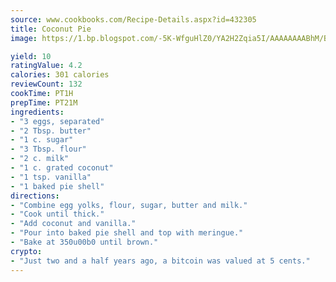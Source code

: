 ```yaml
---
source: www.cookbooks.com/Recipe-Details.aspx?id=432305
title: Coconut Pie
image: https://1.bp.blogspot.com/-5K-WfguHlZ0/YA2H2Zqia5I/AAAAAAAABhM/Bdgu68p4aG0Q6jWdy3eGaUXSKw5p3sdxwCLcBGAsYHQ/s324/7.png

yield: 10
ratingValue: 4.2
calories: 301 calories
reviewCount: 132
cookTime: PT1H
prepTime: PT21M
ingredients:
- "3 eggs, separated"
- "2 Tbsp. butter"
- "1 c. sugar"
- "3 Tbsp. flour"
- "2 c. milk"
- "1 c. grated coconut"
- "1 tsp. vanilla"
- "1 baked pie shell"
directions:
- "Combine egg yolks, flour, sugar, butter and milk."
- "Cook until thick."
- "Add coconut and vanilla."
- "Pour into baked pie shell and top with meringue."
- "Bake at 350u00b0 until brown."
crypto:
- "Just two and a half years ago, a bitcoin was valued at 5 cents."
---
```


